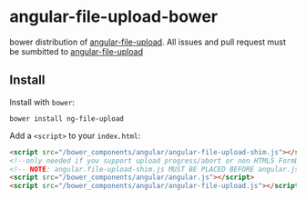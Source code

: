 # angular-file-upload-bower

bower distribution of [angular-file-upload](https://github.com/danialfarid/angular-file-upload).
All issues and pull request must be sumbitted to [angular-file-upload](https://github.com/danialfarid/angular-file-upload)

## Install

Install with `bower`:

```shell
bower install ng-file-upload
```

Add a `<script>` to your `index.html`:

```html
<script src="/bower_components/angular/angular-file-upload-shim.js"></script>
<!--only needed if you support upload progress/abort or non HTML5 FormData browsers.-->
<!-- NOTE: angular.file-upload-shim.js MUST BE PLACED BEFORE angular.js-->
<script src="/bower_components/angular/angular.js"></script>
<script src="/bower_components/angular/angular-file-upload.js"></script>
```
